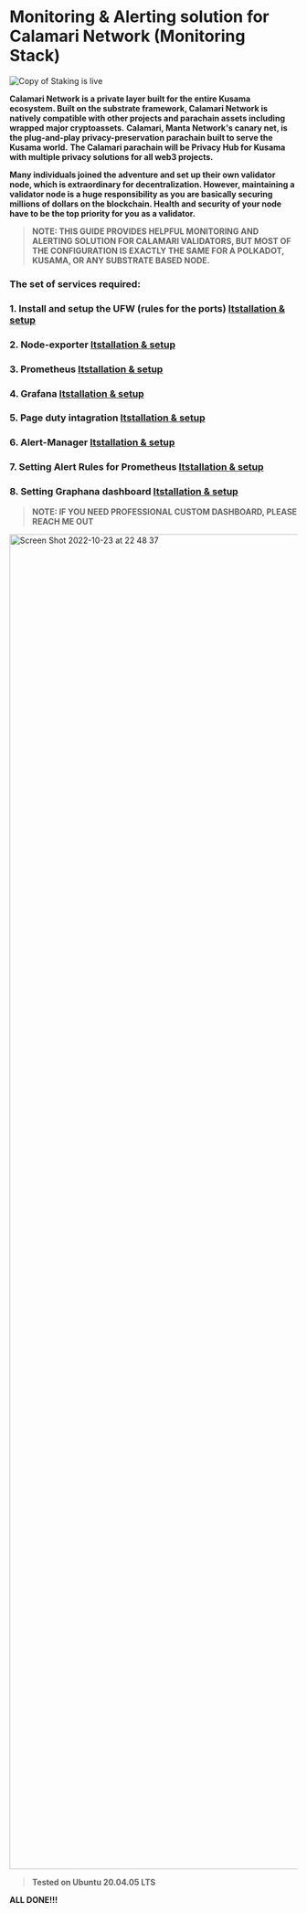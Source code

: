 # Monitoring &amp; Alerting solution for Calamari Network (Monitoring Stack)
![Copy of Staking is live](https://user-images.githubusercontent.com/90826754/197347767-66449f15-0dce-4538-ac82-2b8d626da6d9.jpg)

**Calamari Network is a private layer built for the entire Kusama ecosystem. Built on the substrate framework, Calamari Network is natively compatible with other projects and parachain assets including wrapped major cryptoassets.**
**Calamari, Manta Network's canary net, is the plug-and-play privacy-preservation parachain built to serve the Kusama world.**
**The Calamari parachain will be Privacy Hub for Kusama with multiple privacy solutions for all web3 projects.**

**Many individuals joined the adventure and set up their own validator node, which is extraordinary for decentralization. However, maintaining a validator node is a huge responsibility as you are basically securing millions of dollars on the blockchain. Health and security of your node have to be the top priority for you as a validator.**


>**NOTE: THIS GUIDE PROVIDES HELPFUL MONITORING AND ALERTING SOLUTION FOR CALAMARI VALIDATORS, BUT MOST OF THE CONFIGURATION IS EXACTLY THE SAME FOR A POLKADOT, KUSAMA, OR ANY SUBSTRATE BASED NODE.**


### The set of services required:

### 1. Install and setup the UFW (rules for the ports) [Itstallation & setup](/ufw.md)

### 2. Node-exporter [Itstallation & setup](/node-exporter.md)

### 3. Prometheus [Itstallation & setup](/prometheus.md)

### 4. Grafana [Itstallation & setup](/grafana.md)

### 5. Page duty intagration [Itstallation & setup](/pageduty.md)

### 6. Alert-Manager [Itstallation & setup](/alert-manager.md)

### 7. Setting Alert Rules for Prometheus [Itstallation & setup](/alerting_rules_prom.md)

### 8. Setting Graphana dashboard [Itstallation & setup](/graphana_dashboard.md)

>**NOTE: IF YOU NEED PROFESSIONAL CUSTOM DASHBOARD, PLEASE REACH ME OUT**


<img width="2337" alt="Screen Shot 2022-10-23 at 22 48 37" src="https://user-images.githubusercontent.com/90826754/197448743-b2598483-79c5-48d1-bb30-a92180c8915d.png">

>**Tested on Ubuntu 20.04.05 LTS**

**ALL DONE!!!**

